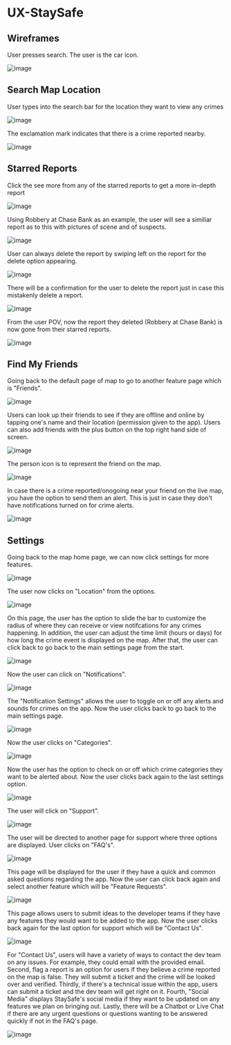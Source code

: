 # UX-StaySafe 

## Wireframes

User presses search. The user is the car icon.

![image](mainmap.png)

## Search Map Location

User types into the search bar for the location they want to view any crimes

![image](searchlocation.png)

The exclamation mark indicates that there is a crime reported nearby.

![image](searchedformap.png)

## Starred Reports

Click the see more from any of the starred reports to get a more in-depth report

![image](starredmain.png)

Using Robbery at Chase Bank as an example, the user will see a similiar report as to this with pictures of scene and of suspects. 

![image](starredseemoreinfo.png)

User can always delete the report by swiping left on the report for the delete option appearing. 

![image](deletestarred1.png)

There will be a confirmation for the user to delete the report just in case this mistakenly delete a report. 

![image](deletestarred2.png)

From the user POV, now the report they deleted (Robbery at Chase Bank) is now gone from their starred reports.

![image](deletestarred3.png)

## Find My Friends

Going back to the default page of map to go to another feature page which is "Friends".

![image](mainmap.png)

Users can look up their friends to see if they are offline and online by tapping one's name and their location (permission given to the app). Users can also add friends with the plus button on the top right hand side of screen. 

![image](friendscreen1.png)

The person icon is to represent the friend on the map.

![image](friendscreen2.png)


In case there is a crime reported/onogoing near your friend on the live map, you have the option to send them an alert. This is just in case they don't have notifications turned on for crime alerts.

![image](friendscreen3.png)


## Settings

Going back to the map home page, we can now click settings for more features. 

![image](locationsettings1.png)


The user now clicks on "Location" from the options. 

![image](locationsettings2.png)

On this page, the user has the option to slide the bar to customize the radius of where they can receive or view notifcations for any crimes happening. In addition, the user can adjust the time limit (hours or days) for how long the crime event is displayed on the map. After that, the user can click back to go back to the main settings page from the start.

![image](locationsettings3.png)

Now the user can click on "Notifications".

![image](locationsettings2.png)

The "Notification Settings" allows the user to toggle on or off any alerts and sounds for crimes on the app. Now the user clicks back to go back to the main settings page.

![image](notificationsettings1.png)

Now the user clicks on "Categories".

![image](locationsettings2.png)

Now the user has the option to check on or off which crime categories they want to be alerted about. Now the user clicks back again to the last settings option.

![image](categorysettings1.png)

The user will click on "Support".

![image](locationsettings2.png)

The user will be directed to another page for support where three options are displayed. User clicks on "FAQ's".

![image](supportpage1.png)

This page will be displayed for the user if they have a quick and common asked questions regarding the app. Now the user can click back again and select another feature which will be "Feature Requests".

![image](supportpage2.png)

This page allows users to submit ideas to the developer teams if they have any features they would want to be added to the app. Now the user clicks back again for the last option for support which will be "Contact Us".

![image](supportpage3.png)

For "Contact Us", users will have a variety of ways to contact the dev team on any issues. For example, they could email with the provided email. Second, flag a report is an option for users if they believe a crime reported on the map is false. They will submit a ticket and the crime will be looked over and verified. Thirdly, if there's a technical issue within the app, users can submit a ticket and the dev team will get right on it. Fourth, "Social Media" displays StaySafe's social media if they want to be updated on any features we plan on bringing out.
Lastly, there will be a Chatbot or Live Chat if there are any urgent questions or questions wanting to be answered quickly if not in the FAQ's page.

![image](supportpage4.png)





